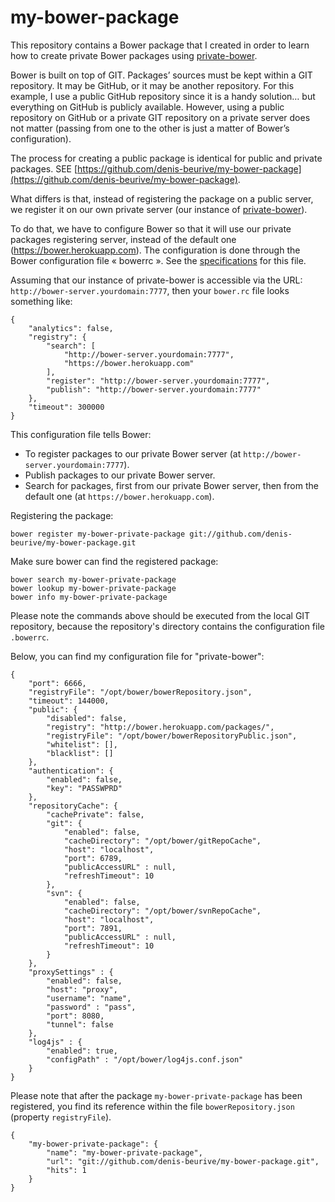 # my-bower-package

This repository contains a Bower package that I created in order to learn how to create private Bower packages using [private-bower](https://www.npmjs.com/package/private-bower).

Bower is built on top of GIT. Packages’ sources must be kept within a GIT repository. It may be GitHub, or it may be another repository. For this example, I use a public GitHub repository since it is a handy solution… but everything on GitHub is publicly available. However, using a public repository on GitHub or a private GIT repository on a private server does not matter (passing from one to the other is just a matter of Bower’s configuration).

The process for creating a public package is identical for public and private packages. SEE [https://github.com/denis-beurive/my-bower-package](https://github.com/denis-beurive/my-bower-package).

What differs is that, instead of registering the package on a public server, we register it on our own private server (our instance of [private-bower](https://www.npmjs.com/package/private-bower)).

To do that, we have to configure Bower so that it will use our private packages registering server, instead of the default one (https://bower.herokuapp.com). 
The configuration is done through the Bower configuration file « bowerrc ». See the [specifications](http://bower.io/docs/config/) for this file.

Assuming that our instance of private-bower is accessible via the URL: `http://bower-server.yourdomain:7777`, then your `bower.rc` file looks something like:

	{
		"analytics": false,
		"registry": {
	    	"search": [
				"http://bower-server.yourdomain:7777",
				"https://bower.herokuapp.com"
			],
			"register": "http://bower-server.yourdomain:7777",
			"publish": "http://bower-server.yourdomain:7777"
		},
		"timeout": 300000
	}

This configuration file tells Bower:

* To register packages to our private Bower server (at `http://bower-server.yourdomain:7777`).
* Publish packages to our private Bower server.
* Search for packages, first from our private Bower server, then from the default one (at `https://bower.herokuapp.com`).

Registering the package:

	bower register my-bower-private-package git://github.com/denis-beurive/my-bower-package.git

Make sure bower can find the registered package:

	bower search my-bower-private-package
	bower lookup my-bower-private-package
	bower info my-bower-private-package

Please note the commands above should be executed from the local GIT repository, because the repository's directory contains the configuration file `.bowerrc`.

Below, you can find my configuration file for "private-bower":

	{
	    "port": 6666,
	    "registryFile": "/opt/bower/bowerRepository.json",
	    "timeout": 144000,
	    "public": {
	        "disabled": false,
	        "registry": "http://bower.herokuapp.com/packages/",
	        "registryFile": "/opt/bower/bowerRepositoryPublic.json",
	        "whitelist": [],
	        "blacklist": []
	    },
	    "authentication": {
	        "enabled": false,
	        "key": "PASSWPRD"
	    },
	    "repositoryCache": {
	        "cachePrivate": false,
	        "git": {
	            "enabled": false,
	            "cacheDirectory": "/opt/bower/gitRepoCache",
	            "host": "localhost",
	            "port": 6789,
	            "publicAccessURL" : null,
	            "refreshTimeout": 10
	        },
	        "svn": {
	            "enabled": false,
	            "cacheDirectory": "/opt/bower/svnRepoCache",
	            "host": "localhost",
	            "port": 7891,
	            "publicAccessURL" : null,
	            "refreshTimeout": 10
	        }
	    },
	    "proxySettings" : {
	        "enabled": false,
	        "host": "proxy",
	        "username": "name",
	        "password" : "pass",
	        "port": 8080,
	        "tunnel": false
	    },
	    "log4js" : {
	        "enabled": true,
	        "configPath" : "/opt/bower/log4js.conf.json"
		}
	}

Please note that after the package `my-bower-private-package` has been registered, you find its reference within the file `bowerRepository.json` (property `registryFile`).

	{
	    "my-bower-private-package": {
	        "name": "my-bower-private-package",
	        "url": "git://github.com/denis-beurive/my-bower-package.git",
	        "hits": 1
	    }
	}



